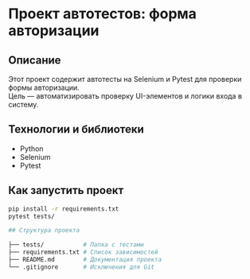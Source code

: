 # Проект автотестов: форма авторизации

## Описание  
Этот проект содержит автотесты на Selenium и Pytest для проверки формы авторизации.  
Цель — автоматизировать проверку UI-элементов и логики входа в систему.

## Технологии и библиотеки  
- Python  
- Selenium  
- Pytest

## Как запустить проект  
```bash
pip install -r requirements.txt
pytest tests/

## Структура проекта

├── tests/           # Папка с тестами  
├── requirements.txt # Список зависимостей  
├── README.md        # Документация проекта  
└── .gitignore       # Исключения для Git
